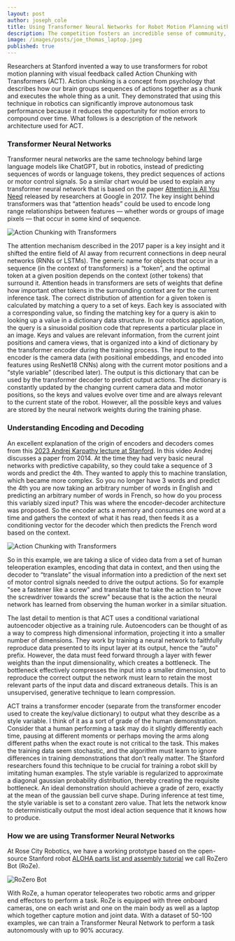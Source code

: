 ```yaml
---
layout: post
author: joseph_cole
title: Using Transformer Neural Networks for Robot Motion Planning with Visual Feedback
description: The competition fosters an incredible sense of community, where early-stage teams can network, share ideas, and gain valuable feedback
image: /images/posts/joe_thomas_laptop.jpeg
published: true
---
```


Researchers at Stanford invented a way to use transformers for robot motion planning with visual feedback called Action Chunking with Transformers (ACT). Action chunking is a concept from psychology that describes how our brain groups sequences of actions together as a chunk and executes the whole thing as a unit. They demonstrated that using this technique in robotics can significantly improve autonomous task performance because it reduces the opportunity for motion errors to compound over time. What follows is a description of the network architecture used for ACT.

### Transformer Neural Networks

Transformer neural networks are the same technology behind large language models like ChatGPT, but in robotics, instead of predicting sequences of words or language tokens, they predict sequences of actions or motor control signals. So a similar chart would be used to explain any transformer neural network that is based on the paper [Attention is All You Need](https://arxiv.org/pdf/1706.03762) released by researchers at Google in 2017. The key insight behind transformers was that “attention heads” could be used to encode long range relationships between features — whether words or groups of image pixels — that occur in some kind of sequence.

![Action Chunking with Transformers](/images/posts/action_chunking_transformers_16x9.jpeg)

The attention mechanism described in the 2017 paper is a key insight and it shifted the entire field of AI away from recurrent connections in deep neural networks (RNNs or LSTMs). The generic name for objects that occur in a sequence (in the context of transformers) is a “token”, and the optimal token at a given position depends on the context (other tokens) that surround it. Attention heads in transformers are sets of weights that define how important other tokens in the surrounding context are for the current inference task. The correct distribution of attention for a given token is calculated by matching a query to a set of keys. Each key is associated with a corresponding value, so finding the matching key for a query is akin to looking up a value in a dictionary data structure. In our robotics application, the query is a sinusoidal position code that represents a particular place in an image. Keys and values are relevant information, from the current joint positions and camera views, that is organized into a kind of dictionary by the transformer encoder during the training process. The input to the encoder is the camera data (with positional embeddings, and encoded into features using ResNet18 CNNs) along with the current motor positions and a “style variable” (described later). The output is this dictionary that can be used by the transformer decoder to predict output actions. The dictionary is constantly updated by the changing current camera data and motor positions, so the keys and values evolve over time and are always relevant to the current state of the robot. However, all the possible keys and values are stored by the neural network weights during the training phase.

### Understanding Encoding and Decoding

An excellent explanation of the origin of encoders and decoders comes from this [2023 Andrej Karpathy lecture at Stanford](https://www.youtube.com/watch?v=XfpMkf4rD6E&t=614s&ab_channel=StanfordOnline). In this video Andrej discusses a paper from 2014. At the time they had very basic neural networks with predictive capability, so they could take a sequence of 3 words and predict the 4th. They wanted to apply this to machine translation, which became more complex. So you no longer have 3 words and predict the 4th you are now taking an arbitrary number of words in English and predicting an arbitrary number of words in French, so how do you process this variably sized input? This was where the encoder-decoder architecture was proposed. So the encoder acts a memory and consumes one word at a time and gathers the context of what it has read, then feeds it as a conditioning vector for the decoder which then predicts the French word based on the context.

![Action Chunking with Transformers](/images/posts/act_video.png)

So in this example, we are taking a slice of video data from a set of human teleoperation examples, encoding that data in context, and then using the decoder to “translate” the visual information into a prediction of the next set of motor control signals needed to drive the output actions. So for example "see a fastener like a screw" and translate that to take the action to "move the screwdriver towards the screw" because that is the action the neural network has learned from observing the human worker in a similar situation.

The last detail to mention is that ACT uses a conditional variational autoencoder objective as a training rule. Autoencoders can be thought of as a way to compress high dimensional information, projecting it into a smaller number of dimensions. They work by training a neural network to faithfully reproduce data presented to its input layer at its output, hence the “auto" prefix. However, the data must feed forward through a layer with fewer weights than the input dimensionality, which creates a bottleneck. The bottleneck effectively compresses the input into a smaller dimension, but to reproduce the correct output the network must learn to retain the most relevant parts of the input data and discard extraneous details. This is an unsupervised, generative technique to learn compression.

ACT trains a transformer encoder (separate from the transformer encoder used to create the key/value dictionary) to output what they describe as a style variable. I think of it as a sort of grade of the human demonstration. Consider that a human performing a task may do it slightly differently each time, pausing at different moments or perhaps moving the arms along different paths when the exact route is not critical to the task. This makes the training data seem stochastic, and the algorithm must learn to ignore differences in training demonstrations that don’t really matter. The Stanford researchers found this technique to be crucial for training a robot skill by imitating human examples. The style variable is regularized to approximate a diagonal gaussian probability distribution, thereby creating the requisite bottleneck. An ideal demonstration should achieve a grade of zero, exactly at the mean of the gaussian bell curve shape. During inference at test time, the style variable is set to a constant zero value. That lets the network know to deterministically output the most ideal action sequence that it knows how to produce.

### How we are using Transformer Neural Networks

At Rose City Robotics, we have a working prototype based on the open-source Stanford robot [ALOHA parts list and assembly tutorial](https://docs.google.com/document/d/1_3yhWjodSNNYlpxkRCPIlvIAaQ76Nqk2wsqhnEVM6Dc/edit) we call RoZero Bot (RoZe).

![RoZero Bot](/images/posts/rozero_bot.png)

With RoZe, a human operator teleoperates two robotic arms and gripper end effectors to perform a task. RoZe is equipped with three onboard cameras, one on each wrist and one on the main body as well as a laptop which together capture motion and joint data. With a dataset of 50-100 examples, we can train a Transformer Neural Network to perform a task autonomously with up to 90% accuracy.
